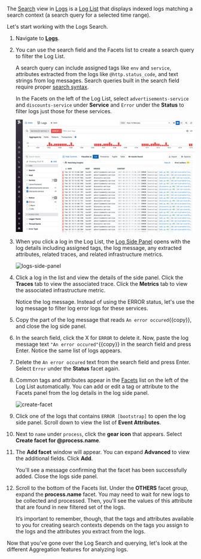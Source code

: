 The <a href="https://docs.datadoghq.com/logs/explorer/list/" target="_blank">Search</a> view in <a href="https://docs.datadoghq.com/logs/explorer/" target="_blank">Logs</a> is a <a href="https://docs.datadoghq.com/logs/explorer/list/" target="_blank">Log List</a> that displays indexed logs matching a search context (a search query for a selected time range). 

Let's start working with the Logs Search.

1. Navigate to <a href="https://app.datadoghq.com/logs" target="_datadog">**Logs**</a>.

2. You can use the search field and the Facets list to create a search query to filter the Log List. 

    A search query can include assigned tags like `env` and `service`, attributes extracted from the logs like `@http.status_code`, and text strings from log messages. Search queries built in the search field require proper <a href="https://docs.datadoghq.com/logs/search_syntax/" target="_blank">search syntax</a>.

    In the Facets on the left of the Log List, select `advertisements-service` and `discounts-service` under **Service** and `Error` under the **Status** to filter logs just those for these services. 

    ![facets-search](assets/facets-search.png)

3. When you click a log in the Log List, the <a href="https://docs.datadoghq.com/logs/explorer/#the-log-side-panel" target="_blank">Log Side Panel</a> opens with the log details including assigned tags, the log message, any extracted attributes, related traces, and related infrastructure metrics.

    ![logs-side-panel](assets/logs-side-panel.gif)

4. Click a log in the list and view the details of the side panel. Click the **Traces** tab to view the associated trace. Click the **Metrics** tab to view the associated infrastructure metric.
    
    Notice the log message. Instead of using the ERROR status, let's use the log message to filter log error logs for these services. 
    
5. Copy the part of the log message that reads `An error occured`{{copy}}, and close the log side panel.

6. In the search field, click the X for `ERROR` to delete it. Now, paste the log message text `"An error occured"`{{copy}} in the search field and press Enter. Notice the same list of logs appears. 

7. Delete the `An error occured` text from the search field and press Enter. Select `Error` under the **Status** facet again.

8. Common tags and attributes appear in the <a href="https://docs.datadoghq.com/logs/explorer/facets/" target="_blank">Facets</a> list on the left of the Log List automatically. You can add or edit a tag or attribute to the Facets panel from the log details in the log side panel.

    ![create-facet](assets/create-facet.gif)

9. Click one of the logs that contains `ERROR [bootstrap]` to open the log side panel. Scroll down to view the list of **Event Attributes**.

10. Next to `name` under `process`, click the **gear icon** that appears. Select **Create facet for @process.name**. 
    
11. The **Add facet** window will appear. You can expand **Advanced** to view the additional fields. Click **Add**. 
    
    You'll see a message confirming that the facet has been successfully added. Close the logs side panel. 

12. Scroll to the bottom of the Facets list. Under the **OTHERS** facet group, expand the **process.name** facet. You may need to wait for new logs to be collected and processed. Then, you'll see the values of this attribute that are found in new filtered set of the logs.

    It’s important to remember, though, that the tags and attributes available to you for creating search contexts depends on the tags you assign to the logs and the attributes you extract from the logs. 

Now that you've gone over the Log Search and querying, let's look at the different Aggregation features for analyzing logs.

